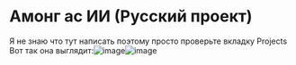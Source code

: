 # Амонг ас ИИ (Русский проект)
Я не знаю что тут написать поэтому просто проверьте вкладку Projects
Вот так она выглядит:![image](https://github.com/FoxVukOff/Among-us-AI-Russian-project-/assets/147399306/4d2391d4-f055-43fa-a64e-2bc13ce05275)![image](https://github.com/FoxVukOff/Among-us-AI-Russian-project-/assets/147399306/d622a7e5-2ad9-43ef-adc9-4fe707abd8a5)


